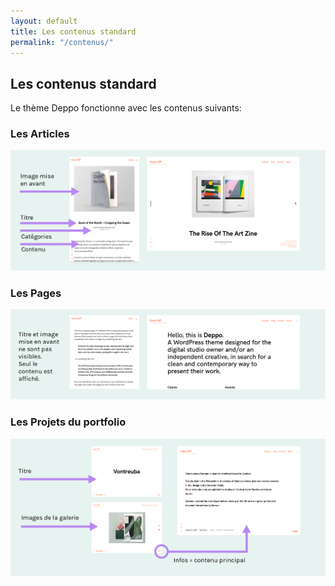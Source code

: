 ```yaml
---
layout: default
title: Les contenus standard
permalink: "/contenus/"
---
```


## Les contenus standard

Le thème Deppo fonctionne avec les contenus suivants:

### Les Articles

![Les articles](img/deppo-article.png)

### Les Pages

![Les pages](img/deppo-pages.png)

### Les Projets du portfolio

![Le portfolio](img/deppo-portfolio.png)